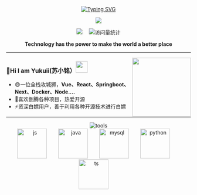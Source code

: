 <div align="center">
  <!-- dynamic typing effect 动态打字效果 -->
  <div align="center">
    <a href="https://yukuii.cn/">
      <img src="https://readme-typing-svg.demolab.com?font=Pixelify+Sans&pause=1000&width=435&lines=println(%22Hello%2C%20World%22);我是 Yukuii 苏小铭&center=true&size=27" alt="Typing SVG" />
    </a>
  </div>

  <!-- knock code pictures 敲代码的图片 -->
  <img src="https://cdn.jsdelivr.net/gh/sun0225SUN/sun0225SUN/assets/images/coding.gif" /><br>

  <!-- profile logo 个人资料徽标 -->
  <div align="center">
    <a href="https://blog.yukuii.cn"><img src="https://img.shields.io/badge/Website-博客-red" /></a>&emsp;
    <img src="https://komarev.com/ghpvc/?username=Yukuiii&label=Views&color=0e75b6&style=flat" alt="访问量统计" />
  </div>
<p><b>Technology has the power to make the world a better place</b></p>
</div>

---

<div><img align="right" height="160" src="https://github-stats.aika.dev/api?username=Yukuiii&show_icons=true&icon_color=fb7299&text_color=fb7299&bg_color=ffffff&hide_title=true&locale=cn" /></div>

### 👋Hi I am Yukuii(苏小铭）<img height="32" width="32" src="https://ae01.alicdn.com/kf/Scf5d6aa4808348f1953a6dbada55d6aeV.png"/>
- 😄一位全栈攻城狮，**Vue、React、Springboot、Next、Docker、Node....**
- 👀喜欢倒腾各种项目，热爱开源
- ⚡资深白嫖用户，善于利用各种开源技术进行白嫖


---

<div align="center">
<img src="https://skillicons.dev/icons?i=idea,vscode,git,docker,html,css,java,js,nodejs,mysql,vue,supabase,react" alt="tools" />
</div>

<div align="center">
<img src="https://techstack-generator.vercel.app/js-icon.svg" alt="js" width="81" style="width: 81px; height: 81px; margin-right: 27px; margin-bottom: 0px;" />
<img src="https://techstack-generator.vercel.app/java-icon.svg" alt="java" width="81" style="width: 81px; height: 81px; margin-right: 27px; margin-bottom: 0px;" />
<img src="https://techstack-generator.vercel.app/mysql-icon.svg" alt="mysql" width="81" style="width: 81px; height: 81px; margin-right: 27px; margin-bottom: 0px;" />
<img src="https://techstack-generator.vercel.app/python-icon.svg" alt="python" width="81" style="width: 81px; height: 81px; margin-right: 27px; margin-bottom: 0px;" />
<img src="https://techstack-generator.vercel.app/ts-icon.svg" alt="ts" width="81" style="width: 81px; height: 81px; margin-right: 27px; margin-bottom: 0px;" />
</div>

<!--

**Yukuiii/Yukuiii** is a ✨ _special_ ✨ repository because its `README.md` (this file) appears on your GitHub profile.

Here are some ideas to get you started:

- 🔭 I’m currently working on ...
- 🌱 I’m currently learning ...
- 👯 I’m looking to collaborate on ...
- 🤔 I’m looking for help with ...
- 💬 Ask me about ...
- 📫 How to reach me: ...
- 😄 Pronouns: ...
- ⚡ Fun fact: ...
-->
